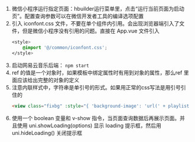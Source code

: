 1. 微信小程序运行指定页面：hbuilder运行菜单里，点击“运行当前页面为启动页”。配置查询参数可以在微信开发者工具的编译选项配置
2. 引入 iconfont.css 文件，不要在单个组件内引用。会出现浏览器端引入了文件，但是微信小程序没有引用的问题。直接在 App.vue 文件引入
    ```css
    <style>
	    @import '@/common/iconfont.css';
    </style>
    ```
3. 启动网易云音乐后端： `npm start`
4. ref 的值是一个对象时，如果模板中绑定属性时有用到对象的属性，那么ref 里面应该给出完整的对象的定义
5. 注意内联样式中，字符串是单引号的形式。如果用正常的css写法是用引号引住的
    ```html
    <view class="fixbg" :style="{ 'background-image': 'url(' + playlist.coverImgUrl + ')' }"></view>
    ```
6. 使用一个 boolean 变量和 v-show 指令，当页面查询数据后再展示页面。并且使用 uni.showLoading(options) 显示 loading 提示框，然后用 uni.hideLoading() 关闭提示框